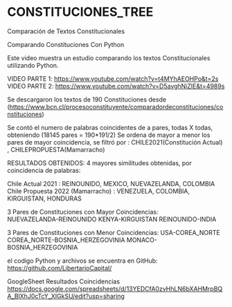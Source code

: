 # CONSTITUCIONES_TREE
Comparación de Textos Constitucionales

Comparando Constituciones Con Python

Este video muestra un estudio comparando los textos Constitucionales utilizando Python.

VIDEO PARTE 1: https://www.youtube.com/watch?v=t4MYhAEOHPo&t=2s
VIDEO PARTE 2: https://www.youtube.com/watch?v=D5avghNiZIE&t=4989s


Se descargaron los textos de 190 Constituciones desde 
(https://www.bcn.cl/procesoconstituyente/comparadordeconstituciones/constituciones)

Se contó el numero de palabras coincidentes de a pares, todas X todas, 
obteniendo (18145 pares = 190*191/2) 
Se ordena de mayor a menor los pares de mayor coincidencia, 
se filtró por : CHILE2021(Constitución Actual) , CHILEPROPUESTA(Mamarracho) 

RESULTADOS OBTENIDOS:
4 mayores similitudes obtenidas, por coincidencia de palabras: 

Chile Actual 2021 : REINOUNIDO, MEXICO, NUEVAZELANDA, COLOMBIA
Chile Propuesta 2022 (Mamarracho) : VENEZUELA, COLOMBIA, KIRGUISTAN, HONDURAS

3 Pares de Constituciones con Mayor Coincidencias:  
NUEVAZELANDA-REINOUNIDO 
KENYA-KIRGUISTAN 
REINOUNIDO-INDIA

3 Pares de Constituciones con Menor Coincidencias: 
USA-COREA_NORTE
COREA_NORTE-BOSNIA_HERZEGOVINIA
MONACO-BOSNIA_HERZEGOVINIA


el codigo Python y archivos se encuentra en GitHub: 
https://github.com/LibertarioCapital/

GoogleSheet Resultados Coincidencias 
https://docs.google.com/spreadsheets/d/13YEDCfA0zvHhLN6bXAHMrpBQA_BlXhJ0cTcY_XIGkSU/edit?usp=sharing
